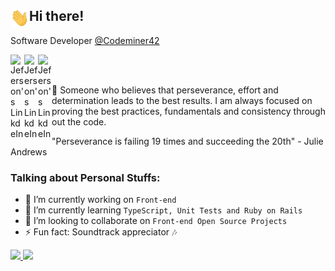 ## Hi there! <img align="left" src="https://github.com/jeferson-sb/jeferson-sb/blob/master/Hi.gif" alt="waving hand" width="30px" />
                                                                                           
Software Developer [@Codeminer42](https://www.codeminer42.com/)

<a href="https://www.linkedin.com/in/jeferson-sb/">
  <img align="left" alt="Jeferson's LinkdeIn" width="22px" src="https://cdn.jsdelivr.net/npm/simple-icons@v3/icons/linkedin.svg" />
</a>
<a href="https://www.linkedin.com/in/jeferson-sb/">
  <img align="left" alt="Jeferson's LinkdeIn" width="22px" src="https://cdn.jsdelivr.net/npm/simple-icons@3.2.0/icons/dev-dot-to.svg" />
</a>
<a href="https://www.linkedin.com/in/jeferson-sb/">
  <img align="left" alt="Jeferson's LinkdeIn" width="22px" src="https://cdn.jsdelivr.net/npm/simple-icons@3.2.0/icons/dribbble.svg" />
</a>
  
<br />
<br />

🎯 Someone who believes that perseverance, effort and determination leads to the best results.
I am always focused on proving the best practices, fundamentals and consistency through out the code.

"Perseverance is failing 19 times and succeeding the 20th" - Julie Andrews

### Talking about Personal Stuffs:
- 🔭 I’m currently working on `Front-end`
- 🌱 I’m currently learning `TypeScript, Unit Tests and Ruby on Rails`
- 👯 I’m looking to collaborate on `Front-end Open Source Projects`
- ⚡ Fun fact: Soundtrack appreciator 🎶

<a href="https://github.com/jeferson-sb">
  <img height="180em" src="https://github-readme-stats-eight-theta.vercel.app/api?username=jeferson-sb&show_icons=true&theme=vue-dark&include_all_commits=true&count_private=true" />
  <img height="180em" src="https://github-readme-stats-eight-theta.vercel.app/api/top-langs/?username=jeferson-sb&layout=compact&theme=vue-dark" />
</a>
